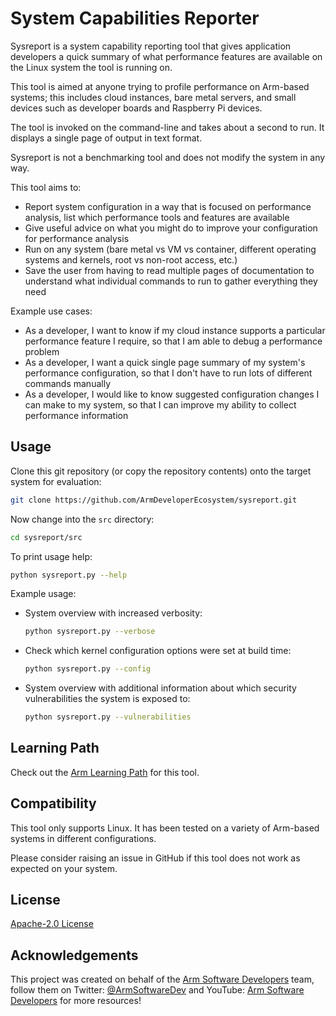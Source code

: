 # System Capabilities Reporter

Sysreport is a system capability reporting tool that gives application developers a quick summary of what performance features are available on the Linux system the tool is running on.

This tool is aimed at anyone trying to profile performance on Arm-based systems; this includes cloud instances, bare metal servers, and small devices such as developer boards and Raspberry Pi devices.

The tool is invoked on the command-line and takes about a second to run. It displays a single page of output in text format.

Sysreport is not a benchmarking tool and does not modify the system in any way.

This tool aims to:
* Report system configuration in a way that is focused on performance analysis, list which performance tools and features are available
* Give useful advice on what you might do to improve your configuration for performance analysis
* Run on any system (bare metal vs VM vs container, different operating systems and kernels, root vs non-root access, etc.)
* Save the user from having to read multiple pages of documentation to understand what individual commands to run to gather everything they need

Example use cases:
* As a developer, I want to know if my cloud instance supports a particular performance feature I require, so that I am able to debug a performance problem
* As a developer, I want a quick single page summary of my system's performance configuration, so that I don't have to run lots of different commands manually
* As a developer, I would like to know suggested configuration changes I can make to my system, so that I can improve my ability to collect performance information

## Usage

Clone this git repository (or copy the repository contents) onto the target system for evaluation:
```sh
git clone https://github.com/ArmDeveloperEcosystem/sysreport.git
```

Now change into the `src` directory:
```sh
cd sysreport/src
```

To print usage help:
```sh
python sysreport.py --help
```

Example usage:
* System overview with increased verbosity:
  ```sh
  python sysreport.py --verbose
  ```
* Check which kernel configuration options were set at build time:
  ```sh
  python sysreport.py --config
  ```
* System overview with additional information about which security vulnerabilities the system is exposed to:
  ```sh
  python sysreport.py --vulnerabilities
  ```

## Learning Path

Check out the [Arm Learning Path](https://learn.arm.com/learning-paths/servers-and-cloud-computing/sysreport) for this tool.

## Compatibility

This tool only supports Linux. It has been tested on a variety of Arm-based systems in different configurations.

Please consider raising an issue in GitHub if this tool does not work as expected on your system.

## License

[Apache-2.0 License](LICENSE)

## Acknowledgements

This project was created on behalf of the [Arm Software Developers](https://www.arm.com/developer-hub/) team, follow them on Twitter: [@ArmSoftwareDev](https://twitter.com/armsoftwaredev) and YouTube: [Arm Software Developers](https://www.youtube.com/channel/UCHUAckhCfRom2EHDGxwhfOg) for more resources!
